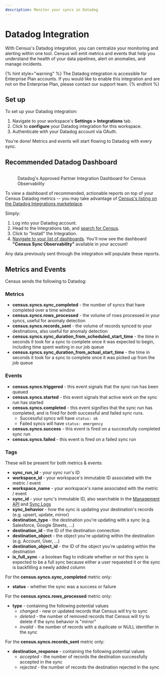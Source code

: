 ```yaml
---
description: Monitor your syncs in Datadog
---
```


# Datadog Integration

With Census's Datadog integration, you can centralize your monitoring and alerting within one tool. Census will emit metrics and events that help you understand the health of your data pipelines, alert on anomalies, and manage incidents.

{% hint style="warning" %}
The Datadog integration is accessible for Enterprise Plan accounts. If you would like to enable this integration and are not on the Enterprise Plan, please contact our support team.
{% endhint %}

## Set up

To set up your Datadog integration:

1. Navigate to your workspace's **Settings > Integrations** tab.
2. Click to **configure** your Datadog integration for this workspace.
3. Authenticate with your Datadog account via OAuth.

You're done! Metrics and events will start flowing to Datadog with every sync.

## Recommended Datadog Dashboard

<figure><img src="../../.gitbook/assets/Screen Shot 2023-02-20 at 1.27.52 PM.png" alt=""><figcaption><p>Datadog's Approved Partner Integration Dashboard for Census Observability</p></figcaption></figure>

To view a dashboard of recommended, actionable reports on top of your Census Datadog metrics -- you may take advantage of [Census's listing on the Datadog Integrations marketplace](https://app.datadoghq.com/integrations?search=Census).

Simply:

1. Log into your Datadog account.
2. Head to the Integrations tab, and [search for Census](https://app.datadoghq.com/integrations?search=Census).
3. Click to "Install" the Integration.
4. [Navigate to your list of dashboards](https://app.datadoghq.com/dashboard/lists). You'll now see the dashboard **"Census Sync Observability"** available in your account!

Any data previously sent through the integration will populate these reports.

## Metrics and Events

Census sends the following to Datadog:

### Metrics

* **census.syncs.sync\_completed** - the number of syncs that have completed over a time window
* **census.syncs.rows\_processed** - the volume of rows processed in your syncs, useful for anomaly detection
* **census.syncs.records\_sent** - the volume of records synced to your destinations, also useful for anomaly detection
* **census.syncs.sync\_duration\_from\_scheduled\_start\_time** - the time in seconds it took for a sync to complete once it was expected to begin, including time spent waiting in our job queue
* **census.syncs.sync\_duration\_from\_actual\_start\_time** - the time in seconds it took for a sync to complete once it was picked up from the job queue

### Events

* **census.syncs.triggered** - this event signals that the sync run has been queued
* **census.syncs.started** - this event signals that active work on the sync run has started
* **census.syncs.completed** - this event signifies that the sync run has completed, and is fired for _both_ successful and failed sync runs.
  * Successful syncs will have `status: ok`
  * Failed syncs will have `status: emergency`
* **census.syncs.success** - this event is fired on a successfully completed sync run
* **census.syncs.failed** - this event is fired on a failed sync run

### Tags

These will be present for both metrics & events:

* **sync\_run\_id** - your sync run's ID
* **workspace\_id** - your workspace's immutable ID associated with the metric / event
* **workspace\_name** - your workspace's name associated with the metric / event
* **sync\_id** - your sync's immutable ID, also searchable in the [Management API](../../misc/developers/api.md) and [Sync Logs](warehouse-writeback.md)
* **sync\_behavior** - how the sync is updating your destination's records (e.g. upsert, update, mirror)
* **destination\_type** - the destination you're updating with a sync (e.g. Salesforce, Google Sheets, ...)
* **destination\_id** - the ID of the destination connection
* **destination\_object** - the object you're updating within the destination (e.g. Account, User, ...)
* **destination\_object\_id** - the ID of the object you're updating within the destination
* **is\_full\_sync** - a boolean flag to indicate whether or not this sync is expected to be a full sync because either a user requested it or the sync is backfilling a newly added column

For the **census.syncs.sync\_completed** metric only:

* **status** - whether the sync was a success or failure

For the **census.syncs.rows\_processed** metric only:

* **type** - containing the following potential values
  * _changed_ - new or updated records that Census will try to sync
  * _deleted_ - the number of removed records that Census will try to delete if the sync behavior is "mirror"
  * _invalid_ - the number of records with a duplicate or NULL identifier in the sync

For the **census.syncs.records\_sent** metric only:

* **destination\_response** - containing the following potential values
  * _accepted_ - the number of records the destination successfully accepted in the sync
  * _rejected_ - the number of records the destination rejected in the sync
